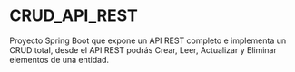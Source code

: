 # CRUD_API_REST
Proyecto Spring Boot que expone un API REST completo e implementa un CRUD total, desde el API REST podrás Crear, Leer, Actualizar y Eliminar elementos de una entidad.
